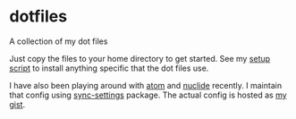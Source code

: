 # dotfiles
A collection of my dot files

Just copy the files to your home directory to get started. See my [setup script](https://github.com/paymaan/setup-machine/blob/master/setup-machine-impl) to install anything specific that the dot files use.

I have also been playing around with [atom](https://atom.io) and [nuclide](https://nuclide.io) recently. I maintain that config using [sync-settings](https://atom.io/packages/sync-settings) package. The actual config is hosted as [my gist](https://gist.github.com/spraza/bea17df0c9661ab23e835fb3e3e0cf44).
